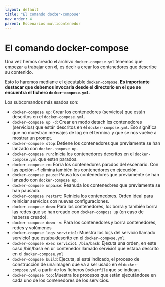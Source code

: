 ```yaml
---
layout: default
title: "El comando docker-compose"
nav_order: 4
parent: Escenarios multicontenedor
---
```


# El comando docker-compose

Una vez hemos creado el archivo `docker-compose.yml` tenemos que empezar a trabajar con él, es decir a crear los contenedores que describe su contenido. 

Esto lo haremos mediante el ejecutable [`docker-compose`](https://docs.docker.com/compose/reference/). **Es importante destacar que debemos invocarla desde el directorio en el que se encuentra el fichero `docker-compose.yml`**.

Los subcomandos más usados son:

* `docker-compose up`: Crear los contenedores (servicios) que están descritos en el `docker-compose.yml`.
* `docker-compose up -d`: Crear en modo detach los contenedores (servicios) que están descritos en el `docker-compose.yml`. Eso significa que no muestran mensajes de log en el terminal y que se  nos vuelve a mostrar un prompt.
* `docker-compose stop`: Detiene los contenedores que previamente se han lanzado con `docker-compose up`.
* `docker-compose run`: Inicia los contenedores descritos en el `docker-compose.yml` que estén parados.
* `docker-compose rm`: Borra los contenedores parados del escenario. Con las opción `-f` elimina también los contenedores en ejecución.
* `docker-compose pause`: Pausa los contenedores que previamente se han lanzado con `docker-compose up`.
* `docker-compose unpause`: Reanuda los contenedores que previamente se han pausado.
* `docker-compose restart`: Reinicia los contenedores. Orden ideal para reiniciar servicios con nuevas configuraciones.
* `docker-compose down`:  Para los contenedores, los borra  y también borra las redes que se han creado con `docker-compose up` (en caso de haberse creado).
* `docker-compose down -v`: Para los contenedores y borra contenedores, redes y volúmenes
* `docker-compose logs servicio1`: Muestra los logs del servicio llamado servicio1 que estaba descrito en el `docker-compose.yml`.
* `docker-compose exec servicio1 /bin/bash`: Ejecuta una orden, en este caso /bin/bash en un contenedor llamado servicio1 que estaba descrito en el `docker-compose.yml`
* `docker-compose build`: Ejecuta, si está indicado, el proceso de construcción de una imagen que va a ser usado en el `docker-compose.yml`  a partir de los  ficheros `Dockerfile` que se indican.
* `docker-compose top`: Muestra  los procesos que están ejecutándose en cada uno de los contenedores de los servicios.

